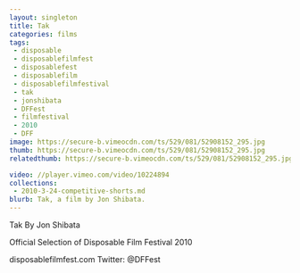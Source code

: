 ```yaml
---
layout: singleton
title: Tak
categories: films
tags:
 - disposable
 - disposablefilmfest
 - disposablefest
 - disposablefilm
 - disposablefilmfestival
 - tak
 - jonshibata
 - DFFest
 - filmfestival
 - 2010
 - DFF
image: https://secure-b.vimeocdn.com/ts/529/081/52908152_295.jpg
thumb: https://secure-b.vimeocdn.com/ts/529/081/52908152_295.jpg
relatedthumb: https://secure-b.vimeocdn.com/ts/529/081/52908152_295.jpg

video: //player.vimeo.com/video/10224894
collections:
 - 2010-3-24-competitive-shorts.md
blurb: Tak, a film by Jon Shibata.
---
```


Tak
By Jon Shibata

Official Selection of Disposable Film Festival 2010

disposablefilmfest.com
Twitter: @DFFest